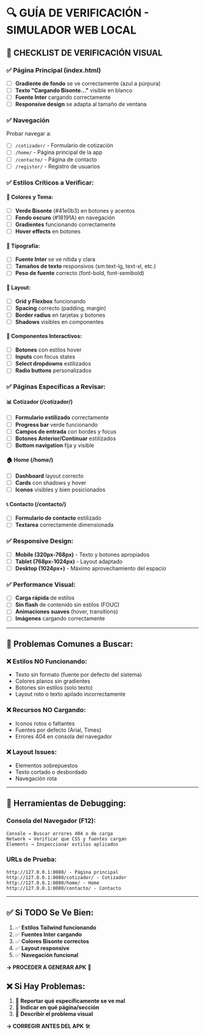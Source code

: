 # 🔍 GUÍA DE VERIFICACIÓN - SIMULADOR WEB LOCAL

## 📱 **CHECKLIST DE VERIFICACIÓN VISUAL**

### ✅ **Página Principal (index.html)**
- [ ] **Gradiente de fondo** se ve correctamente (azul a púrpura)
- [ ] **Texto "Cargando Bisonte..."** visible en blanco
- [ ] **Fuente Inter** cargando correctamente
- [ ] **Responsive design** se adapta al tamaño de ventana

### ✅ **Navegación**
Probar navegar a:
- [ ] `/cotizador/` - Formulario de cotización
- [ ] `/home/` - Página principal de la app
- [ ] `/contacto/` - Página de contacto
- [ ] `/register/` - Registro de usuarios

### ✅ **Estilos Críticos a Verificar:**

#### 🎨 **Colores y Tema:**
- [ ] **Verde Bisonte** (#41e0b3) en botones y acentos
- [ ] **Fondo oscuro** (#18191A) en navegación
- [ ] **Gradientes** funcionando correctamente
- [ ] **Hover effects** en botones

#### 📝 **Tipografía:**
- [ ] **Fuente Inter** se ve nítida y clara
- [ ] **Tamaños de texto** responsivos (sm:text-lg, text-xl, etc.)
- [ ] **Peso de fuente** correcto (font-bold, font-semibold)

#### 📐 **Layout:**
- [ ] **Grid y Flexbox** funcionando
- [ ] **Spacing** correcto (padding, margin)
- [ ] **Border radius** en tarjetas y botones
- [ ] **Shadows** visibles en componentes

#### 🔘 **Componentes Interactivos:**
- [ ] **Botones** con estilos hover
- [ ] **Inputs** con focus states
- [ ] **Select dropdowns** estilizados
- [ ] **Radio buttons** personalizados

### ✅ **Páginas Específicas a Revisar:**

#### 📊 **Cotizador (/cotizador/)**
- [ ] **Formulario estilizado** correctamente
- [ ] **Progress bar** verde funcionando
- [ ] **Campos de entrada** con bordes y focus
- [ ] **Botones Anterior/Continuar** estilizados
- [ ] **Bottom navigation** fija y visible

#### 🏠 **Home (/home/)**
- [ ] **Dashboard** layout correcto
- [ ] **Cards** con shadows y hover
- [ ] **Iconos** visibles y bien posicionados

#### 📞 **Contacto (/contacto/)**
- [ ] **Formulario de contacto** estilizado
- [ ] **Textarea** correctamente dimensionada

### ✅ **Responsive Design:**
- [ ] **Mobile (320px-768px)** - Texto y botones apropiados
- [ ] **Tablet (768px-1024px)** - Layout adaptado  
- [ ] **Desktop (1024px+)** - Máximo aprovechamiento del espacio

### ✅ **Performance Visual:**
- [ ] **Carga rápida** de estilos
- [ ] **Sin flash** de contenido sin estilos (FOUC)
- [ ] **Animaciones suaves** (hover, transitions)
- [ ] **Imágenes** cargando correctamente

---

## 🚨 **Problemas Comunes a Buscar:**

### ❌ **Estilos NO Funcionando:**
- Texto sin formato (fuente por defecto del sistema)
- Colores planos sin gradientes
- Botones sin estilos (solo texto)
- Layout roto o texto apilado incorrectamente

### ❌ **Recursos NO Cargando:**
- Iconos rotos o faltantes
- Fuentes por defecto (Arial, Times)
- Errores 404 en consola del navegador

### ❌ **Layout Issues:**
- Elementos sobrepuestos
- Texto cortado o desbordado
- Navegación rota

---

## 🔧 **Herramientas de Debugging:**

### **Consola del Navegador (F12):**
```
Console → Buscar errores 404 o de carga
Network → Verificar que CSS y fuentes cargan
Elements → Inspeccionar estilos aplicados
```

### **URLs de Prueba:**
```
http://127.0.0.1:8080/ - Página principal
http://127.0.0.1:8080/cotizador/ - Cotizador
http://127.0.0.1:8080/home/ - Home
http://127.0.0.1:8080/contacto/ - Contacto
```

---

## ✅ **Si TODO Se Ve Bien:**
1. ✅ **Estilos Tailwind funcionando**
2. ✅ **Fuentes Inter cargando**
3. ✅ **Colores Bisonte correctos**
4. ✅ **Layout responsive**
5. ✅ **Navegación funcional**

**→ PROCEDER A GENERAR APK** 🚀

## ❌ **Si Hay Problemas:**
1. 🔧 **Reportar qué específicamente se ve mal**
2. 🔧 **Indicar en qué página/sección**
3. 🔧 **Describir el problema visual**

**→ CORREGIR ANTES DEL APK** 🛠️
